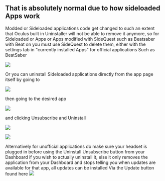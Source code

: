 ## That is absolutely normal due to how sideloaded Apps work

Modded or Sideloaded applications code get changed to such an extent that Oculus built in Uninstaller will not be able to remove it anymore, so for Sideloaded or Apps or Apps modified with SideQuest such as Beatsaber with Beat on you must use SideQuest to delete them, either with the settings tab in "currently installed Apps" for official applications Such as BeatSaber

![](https://cdn.discordapp.com/attachments/608376262347587595/608446098796838916/Screenshot_1084.png)


Or you can uninstall Sideloaded applications directly from the app page itself by going to

![](https://cdn.discordapp.com/attachments/608376262347587595/608452765387194379/Dashboard_zoomed.png)

then going to the desired app

![](https://cdn.discordapp.com/attachments/608376262347587595/608453849761447946/open_dashboard_app.png)

and clicking Unsubscribe and Uninstall

![](https://cdn.discordapp.com/attachments/608376262347587595/60845036.5452582952/Open_subscriped_app.png)

![](https://cdn.discordapp.com/attachments/608376262347587595/608450707464388620/Unsub_and_uninstall.png)


Alternatively for unofficial applications do make sure your headset is plugged in before using the Uninstall Unsubscribe button from your Dashboard if you wish to actually uninstall it, else it only removes the application from your Dashboard and stops telling you when updates are available for that app, all updates can be installed Via the Update button found here
![](https://cdn.discordapp.com/attachments/608376262347587595/608458447771533336/updates2.png)